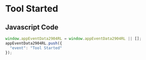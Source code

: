 # Tool Started

## Javascript Code
```js
window.appEventData2904RL = window.appEventData2904RL || [];
appEventData2904RL.push({
  "event": "Tool Started"
});
```




